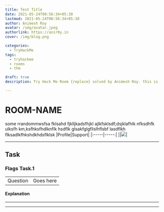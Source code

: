 ```yaml
---
title: Test Title
date: 2021-05-24T00:56:34+05:30
lastmod: 2021-05-24T00:56:34+05:30
author: Animesh Roy
avatar: /img/avatar.jpeg
authorlink: https://anir0y.in
cover: /img/blog.png

categories:
  - TryHackMe
tags:
  - tryhackme
  - rooms
  - thm

draft: true
description: Try Hack Me Room {replace} solved by Animesh Roy. this is a walkthough. read more...

---
```

# ROOM-NAME


some rrandommwsfsa fklsahd fjklljkadsfhjkl ajlkfsklsdf;dsjklafhlk
nfksdhfk ulksfh km,ksfhksfhdlknflk hsdflk glsakfglgflislhflsbf lasdflkh flksadlkfhkshdkhdsflklsk 
|Profile|Support|
|:-----|-----:|
|<script src="https://tryhackme.com/badge/434937"></script>|<a href="https://www.buymeacoffee.com/anir0y"><img src="https://img.buymeacoffee.com/button-api/?text=Cheers!!!&emoji=🍺&slug=anir0y&button_colour=BD5FFF&font_colour=ffffff&font_family=Lato&outline_colour=000000&coffee_colour=FFDD00"></a>|

<!-- Amazon Ads-->

<script type="text/javascript" language="javascript">
      var aax_size='300x250';
      var aax_pubname = 'anir0y-21';
      var aax_src='302';
    </script>
<script type="text/javascript" language="javascript" src="https://c.amazon-adsystem.com/aax2/assoc.js"></script>
<!-- Amazon Ads-->
---

## Task 

### Flags Task.1
|||
|:---:|:---|
|Question|Goes here|

#### Explanation








---
<!-- ## Task 

### Flags Task.1
|||
|:---:|:---|
|Question|Goes here|

#### Explanation

-->


<!-- Amazon Ads-->

<script type="text/javascript" language="javascript">
      var aax_size='300x250';
      var aax_pubname = 'anir0y-21';
      var aax_src='302';
    </script>
<script type="text/javascript" language="javascript" src="https://c.amazon-adsystem.com/aax2/assoc.js"></script>
<!-- Amazon Ads-->

---